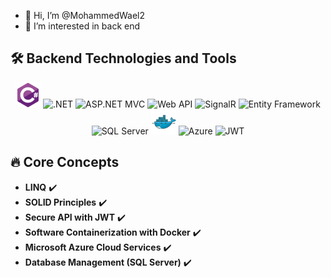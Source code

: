 - 👋 Hi, I’m @MohammedWael2
- 👀 I’m interested in back end

## 🛠️ Backend Technologies and Tools

<p align="center">
  <!-- C# -->
  <img src="https://raw.githubusercontent.com/devicons/devicon/master/icons/csharp/csharp-original.svg" alt="C#" width="40" height="40"/> 
  <!-- .NET -->
  <img src="https://upload.wikimedia.org/wikipedia/commons/e/ee/.NET_Core_Logo.svg" alt=".NET" width="40" height="40"/>
  <!-- ASP.NET MVC -->
  <img src="https://upload.wikimedia.org/wikipedia/commons/e/ee/.NET_Core_Logo.svg" alt="ASP.NET MVC" width="40" height="40"/>
  <!-- Web API -->
  <img src="https://upload.wikimedia.org/wikipedia/commons/e/ee/.NET_Core_Logo.svg" alt="Web API" width="40" height="40"/>
  <!-- SignalR -->
  <img src="https://upload.wikimedia.org/wikipedia/commons/b/b3/SignalR_Logo.svg" alt="SignalR" width="40" height="40"/>
  <!-- Entity Framework -->
  <img src="https://avatars.githubusercontent.com/u/9141961?s=200&v=4" alt="Entity Framework" width="40" height="40"/>
  <!-- SQL Server -->
  <img src="https://www.svgrepo.com/show/303229/microsoft-sql-server-logo.svg" alt="SQL Server" width="40" height="40"/>
  <!-- Docker -->
  <img src="https://raw.githubusercontent.com/devicons/devicon/master/icons/docker/docker-original.svg" alt="Docker" width="40" height="40"/>
  <!-- Azure -->
  <img src="https://upload.wikimedia.org/wikipedia/commons/a/a8/Microsoft_Azure_Logo.svg" alt="Azure" width="40" height="40"/>
  <!-- JWT -->
  <img src="https://raw.githubusercontent.com/auth0/styleguide/master/lib/logos/img/jwt/jwt.svg" alt="JWT" width="40" height="40"/>
</p>

## 🔥 Core Concepts
- **LINQ** ✔️  
- **SOLID Principles** ✔️  
- **Secure API with JWT** ✔️  
- **Software Containerization with Docker** ✔️  
- **Microsoft Azure Cloud Services** ✔️  
- **Database Management (SQL Server)** ✔️  

